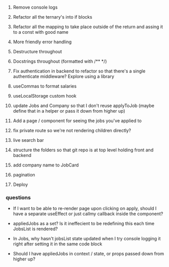 1. Remove console logs

2. Refactor all the ternary's into if blocks

3. Refactor all the mapping to take place outside of the return and assing it to a const with good name

4. More friendly error handling

5. Destructure throughout

6. Docstrings throughout (formatted with /** */)

7. Fix authentication in backend to refactor so that there's a single authenticate middleware? Explore using  a library

8. useCommas to format salaries

9. useLocalStorage custom hook

10. update Jobs and Company so that I don't reuse applyToJob (maybe define that in a helper or pass it down from higher up)

12. Add a page / component for seeing the jobs you've applied to

13. fix private route so we're not rendering children directly?

14. live search bar

15. structure the folders so that git repo is at top level holding front and backend

16. add company name to JobCard

17. pagination

20. Deploy



### questions

- If I want to be able to re-render page upon clicking on apply, should I have a separate useEffect or just callmy callback inside the component?

- appliedJobs as a set? Is it ineffecient to be redefining this each time JobsList is rendered?

- In Jobs, why hasn't jobsList state updated when I try console logging it right after setting it in the same code block

- Should I have appliedJobs in context / state, or props passed down from higher up?